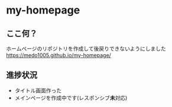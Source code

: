 # my-homepage

## ここ何？
ホームページのリポジトリを作成して後戻りできないようにしました
https://medo1005.github.io/my-homepage/

## 進捗状況
- タイトル画面作った
- メインページを作成中です(レスポンシブ**未**対応)